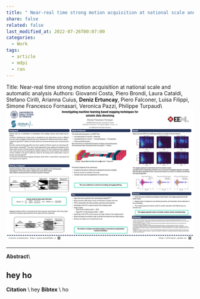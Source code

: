 ```yaml
---
title: " Near-real time strong motion acquisition at national scale and automatic analysis"
share: false
related: false
last_modified_at: 2022-07-26T00:07:00
categories:
  - Work
tags:
  - article
  - mdpi
  - ran
---
```


Title: Near-real time strong motion acquisition at national scale and automatic analysis
Authors: Giovanni Costa, Piero Brondi, Laura Cataldi, Stefano Cirilli, Arianna Cuius, **Deniz Ertuncay**, Piero Falconer, Luisa Filippi, Simone Francesco Fornasari, Veronica Pazzi, Philippe Turpaud\\
<a href="/assets/img/EEML2022_poster.png" rel="some text">![EEML2022 Poster](/assets/img/EEML2022_poster.png "Click to enlarge!")</a>

---

**Abstract**\\

hey ho
---

**Citation** \\
hey
**Bibtex** \\
ho

